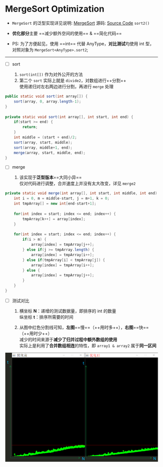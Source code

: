 # MergeSort Optimization

- `MergeSort` 的泛型实现详见说明: [MergeSort<AnyType>](https://github.com/LearningPracticeTheory/Data_Structure/blob/master/JDS7/md/MergeSort.md) 源码: [Source Code](https://github.com/LearningPracticeTheory/Data_Structure/blob/master/JDS7/src/MergeSort.java) `sort2()`

- **优化部分**主要 ==减少额外空间的使用== & ==简化代码==

- PS: 为了方便起见，使用 ==int== 代替 AnyType，**对比测试**均使用 int 型，对照对象为 `MergeSort<AnyType>.sort2`;

---

- [ ] sort

    1. `sort(int[])` 作为对外公开的方法
    2. 第二个 `sort` 实际上就是 `divide2`，对数组进行++分割++
    \
    使用递归对左右两边进行分割，再进行 `merge` 处理
    
```java
public static void sort(int array[]) {
	sort(array, 0, array.length-1);
}

private static void sort(int array[], int start, int end) {
	if(start >= end) {
		return;
	}
	int middle = (start + end)/2;
	sort(array, start, middle);
	sort(array, middle+1, end);
	merge(array, start, middle, end);
}
```

- [ ] merge

    1. 该实现于**泛型版本**==大同小异==
    \
    仅对代码进行调整，合并速度上并没有太大改变，详见 `merge2`

```java
private static void merge(int array[], int start, int middle, int end) {
	int i = 0, m = middle-start, j = m+1, k = 0;
	int tmpArray[] = new int[end-start+1];
	
	for(int index = start; index <= end; index++) {
		tmpArray[k++] = array[index];
	}
	
	for(int index = start; index <= end; index++) {
		if(i > m) {
			array[index] = tmpArray[j++];
		} else if(j >= tmpArray.length) {
			array[index] = tmpArray[i++];
		} else if(tmpArray[i] < tmpArray[j]) {
			array[index] = tmpArray[i++];
		} else {
			array[index] = tmpArray[j++];
		}
	}
}
```

- [ ] 测试对比

    1. 横坐标 **N**：递增的测试数据量，即排序的 int 的数量
    \
    纵坐标 **t**：排序所需要的时间
    
    2. 从图中红色分割线可知，**左图**==慢==（++用时多++），**右图**==快==（++用时少++）
    \
    减少的时间来源于**减少了归并过程中额外数组的使用**
    \
    实际上是利用了**合并数组相连**的特性，即 `array1 & array2` 属于**同一区间**
    
![image](https://github.com/LearningPracticeTheory/Algorithms/blob/master/Algorithms2/pic/MergeSort.png)
